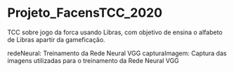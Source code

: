 # Projeto_FacensTCC_2020
TCC sobre jogo da forca usando Libras, com objetivo de ensina o alfabeto de Libras apartir da gameficação.

redeNeural: Treinamento da Rede Neural VGG
capturaImagem: Captura das imagens utilizadas para o treinamento da Rede Neural VGG
